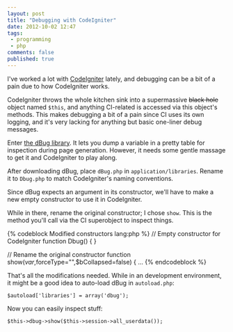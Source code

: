 ```yaml
---
layout: post
title: "Debugging with CodeIgniter"
date: 2012-10-02 12:47
tags:
 - programming
 - php
comments: false
published: true
---
```


I've worked a lot with [CodeIgniter][codeigniter] lately, and debugging can be a bit of a pain due to how CodeIgniter works.

<!-- more -->

CodeIgniter throws the whole kitchen sink into a supermassive ~~black hole~~ object named `$this`, and anything CI-related is accessed via this object's methods. This makes debugging a bit of a pain since CI uses its own logging, and it's very lacking for anything but basic one-liner debug messages.

Enter [the dBug library][dbug]. It lets you dump a variable in a pretty table for inspection during page generation. However, it needs some gentle massage to get it and CodeIgniter to play along.

After downloading dBug, place `dBug.php` in `application/libraries`. Rename it to `Dbug.php` to match CodeIgniter's naming conventions.

Since dBug expects an argument in its constructor, we'll have to make a new empty constructor to use it in CodeIgniter.

While in there, rename the original constructor; I chose `show`. This is the method you'll call via the CI superobject to inspect things.

{% codeblock Modified constructors lang:php %}
// Empty constructor for CodeIgniter
function Dbug() { }

// Rename the original constructor
function show($var,$forceType="",$bCollapsed=false) {
  ...
{% endcodeblock %}

That's all the modifications needed. While in an development environment, it might be a good idea to auto-load dBug in `autoload.php`:

    $autoload['libraries'] = array('dbug');

Now you can easily inspect stuff:

    $this->dbug->show($this->session->all_userdata());


[codeigniter]: http://codeigniter.com/
[dbug]: http://dbug.ospinto.com/
